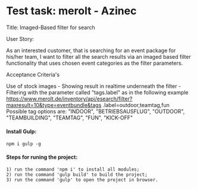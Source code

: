 # Test task: merolt - Azinec 
Title: Imaged-Based filter for search 

User Story:
 
As an interested customer, that is searching for an event package for his/her team, I want to filter all the 
search results via an imaged based filter functionality that uses chosen event categories as the filter parameters. 
 
Acceptance Criteria's
 
Use of stock images - Showing result in realtime underneath the 
filter - Filtering with the parameter called "tags.label" as in the following 
example https://www.merolt.de/inventory/api/esearch/filter?maxresult=10&type=eventbundle&tags .label=outdoor,teamtag,fun  
Possible tag options are:      "INDOOR",    "BETRIEBSAUSFLUG",    "OUTDOOR",    "TEAMBUILDING",     "TEAMTAG",    "FUN",    "KICK-OFF" 

#### Install Gulp:
```
npm i gulp -g
```

#### Steps for runing the project:
```
1) run the command 'npm i' to install all modules;
2) run the command 'gulp build' to build the project;
3) run the command 'gulp' to open the project in browser.
```

